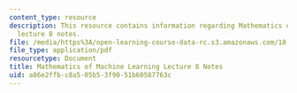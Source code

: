 ```yaml
---
content_type: resource
description: This resource contains information regarding Mathematics of machine learning
  lecture 8 notes.
file: /media/https%3A/open-learning-course-data-rc.s3.amazonaws.com/18-657-mathematics-of-machine-learning-fall-2015/a86e2ffbc8a505b53f9051b60587763c_MIT18_657F15_L8.pdf
file_type: application/pdf
resourcetype: Document
title: Mathematics of Machine Learning Lecture 8 Notes
uid: a86e2ffb-c8a5-05b5-3f90-51b60587763c
---
```

